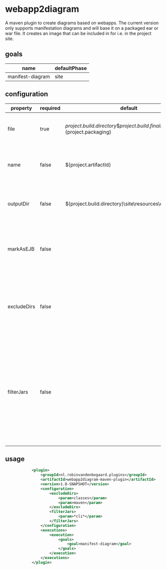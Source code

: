 # webapp2diagram

A maven plugin to create diagrams based on webapps. The current version only supports manifestation diagrams and will base it on a packaged ear or war file.
It creates an image that can be included in for i.e. in the project site.

## goals
name | defaultPhase
--- | ---
manifest-diagram | site

## configuration
property | required | default | description 
--- | --- | --- | ---
file | true | ${project.build.directory}\${project.build.finalName}.${project.packaging} | The file to generate a plantUML manifestation diagram for.
name | false | ${project.artifactId} | The name of the file the generated manifestation diagram will receive.
outputDir | false | ${project.build.directory}\site\resources\ear2plantuml\ | The target directory where the manifestation diagram will be stored.
markAsEJB | false |  | Haven't had time to figure out ejb detection. For now let the users mark jar files as such.
excludeDirs | false |  | Not all folders are interesting to include in the diagram. I.e. classes. List directories here that will not be traversed.
filterJars | false |  | List with wildcard expression (i.e. "commons-*" that will be matched against jar files (without extension). It will be included if the jar file matches one of the wildcard expressions.

## usage
```xml
            <plugin>
                <groupId>nl.robinvandenbogaard.plugins</groupId>
                <artifactId>webapp2diagram-maven-plugin</artifactId>
                <version>1.0-SNAPSHOT</version>
                <configuration>
                    <excludeDirs>
                        <param>classes</param>
                        <param>maven</param>
                    </excludeDirs>
                    <filterJars>
                        <param>*cli*</param>
                    </filterJars>
                </configuration>
                <executions>
                    <execution>
                        <goals>
                            <goal>manifest-diagram</goal>
                        </goals>
                    </execution>
                </executions>
            </plugin>
```

